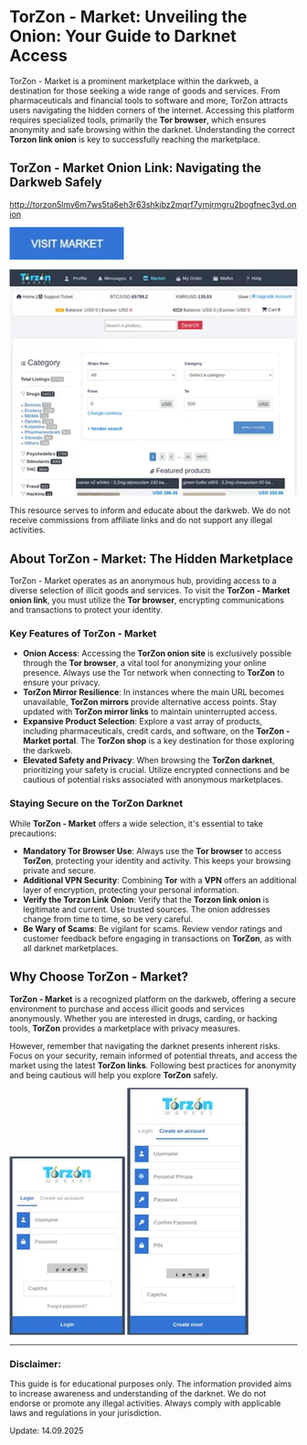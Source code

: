 # TorZon - Market: Unveiling the Onion: Your Guide to Darknet Access

TorZon - Market is a prominent marketplace within the darkweb, a destination for those seeking a wide range of goods and services. From pharmaceuticals and financial tools to software and more, TorZon attracts users navigating the hidden corners of the internet. Accessing this platform requires specialized tools, primarily the **Tor browser**, which ensures anonymity and safe browsing within the darknet. Understanding the correct **Torzon link onion** is key to successfully reaching the marketplace.

## TorZon - Market Onion Link: Navigating the Darkweb Safely

http://torzon5lmv6m7ws5ta6eh3r63shkjbz2mqrf7ymjrmgru2bogfnec3yd.onion

[<img src="/visuals/keep.webp" width="200">](http://torzon5lmv6m7ws5ta6eh3r63shkjbz2mqrf7ymjrmgru2bogfnec3yd.onion)

<a href="http://torzon5lmv6m7ws5ta6eh3r63shkjbz2mqrf7ymjrmgru2bogfnec3yd.onion"><img src="/visuals/guide.webp" alt="TorZon - Market Onion Link" style="max-width: 100%;"></a>

This resource serves to inform and educate about the darkweb. We do not receive commissions from affiliate links and do not support any illegal activities.

## About TorZon - Market: The Hidden Marketplace

TorZon - Market operates as an anonymous hub, providing access to a diverse selection of illicit goods and services. To visit the **TorZon - Market onion link**, you must utilize the **Tor browser**, encrypting communications and transactions to protect your identity.

### Key Features of TorZon - Market

-   **Onion Access**: Accessing the **TorZon onion site** is exclusively possible through the **Tor browser**, a vital tool for anonymizing your online presence. Always use the Tor network when connecting to **TorZon** to ensure your privacy.
-   **TorZon Mirror Resilience**: In instances where the main URL becomes unavailable, **TorZon mirrors** provide alternative access points. Stay updated with **TorZon mirror links** to maintain uninterrupted access.
-   **Expansive Product Selection**: Explore a vast array of products, including pharmaceuticals, credit cards, and software, on the **TorZon - Market portal**. The **TorZon shop** is a key destination for those exploring the darkweb.
-   **Elevated Safety and Privacy**: When browsing the **TorZon darknet**, prioritizing your safety is crucial. Utilize encrypted connections and be cautious of potential risks associated with anonymous marketplaces.

### Staying Secure on the TorZon Darknet

While **TorZon - Market** offers a wide selection, it's essential to take precautions:

-   **Mandatory Tor Browser Use**: Always use the **Tor browser** to access **TorZon**, protecting your identity and activity. This keeps your browsing private and secure.
-   **Additional VPN Security**: Combining **Tor** with a **VPN** offers an additional layer of encryption, protecting your personal information.
-   **Verify the Torzon Link Onion**: Verify that the **Torzon link onion** is legitimate and current. Use trusted sources. The onion addresses change from time to time, so be very careful.
-   **Be Wary of Scams**: Be vigilant for scams. Review vendor ratings and customer feedback before engaging in transactions on **TorZon**, as with all darknet marketplaces.

## Why Choose TorZon - Market?

**TorZon - Market** is a recognized platform on the darkweb, offering a secure environment to purchase and access illicit goods and services anonymously. Whether you are interested in drugs, carding, or hacking tools, **TorZon** provides a marketplace with privacy measures.

However, remember that navigating the darknet presents inherent risks. Focus on your security, remain informed of potential threats, and access the market using the latest **TorZon links**. Following best practices for anonymity and being cautious will help you explore **TorZon** safely.

<a href="http://torzon5lmv6m7ws5ta6eh3r63shkjbz2mqrf7ymjrmgru2bogfnec3yd.onion"><img src="/visuals/toolbar.webp" alt="TorZon - Market Login" style="max-width: 100%;"></a>
<a href="http://torzon5lmv6m7ws5ta6eh3r63shkjbz2mqrf7ymjrmgru2bogfnec3yd.onion"><img src="/visuals/tall.webp" alt="TorZon - Market Register" style="max-width: 100%;"></a>

---

### Disclaimer:

This guide is for educational purposes only. The information provided aims to increase awareness and understanding of the darknet. We do not endorse or promote any illegal activities. Always comply with applicable laws and regulations in your jurisdiction.

Update:  14.09.2025